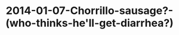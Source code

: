 ---
layout: blog
title: 2014-01-07-Chorrillo-sausage?-(who-thinks-he'll-get-diarrhea?)
category: blog
lat: 13.73967
lng: 100.51663
image: https://s3-us-west-2.amazonaws.com/travels2013/2014-01-07 20:18:06 PST.jpg
observation: 20140107201806PST
---